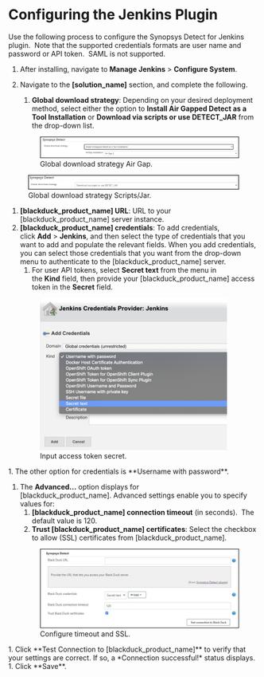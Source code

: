 # Configuring the Jenkins Plugin
Use the following process to configure the Synopsys Detect for Jenkins plugin.  Note that the supported credentials formats are user name and password or API token.  SAML is not supported.

1. After installing, navigate to **Manage Jenkins** > **Configure System**.
1. Navigate to the **[solution_name]** section, and complete the following.
   1. **Global download strategy**: Depending on your desired deployment method, select either the option to **Install Air Gapped Detect as a Tool Installation** or **Download via scripts or use DETECT\_JAR** from the drop-down list.
   
   <figure>
    <img src="../jenkinsplugin/images/Configuring1.png"
         alt="Global download strategy Air Gap">
    <figcaption>Global download strategy Air Gap.</figcaption>
</figure>

   <figure>
    <img src="../jenkinsplugin/images/Configuring2.png"
         alt="Global download strategy Scripts/Jar">
    <figcaption>Global download strategy Scripts/Jar.</figcaption>
</figure>

1. **[blackduck_product_name] URL**: URL to your [blackduck_product_name] server instance.
1. **[blackduck_product_name] credentials**: To add credentials, click **Add** > **Jenkins**, and then select the type of credentials that you want to add and populate the relevant fields.
   When you add credentials, you can select those credentials that you want from the drop-down menu to authenticate to the [blackduck_product_name] server. 
   1. For user API tokens, select **Secret text** from the menu in the **Kind** field, then provide your [blackduck_product_name] access token in the **Secret** field.
   <figure>
    <img src="../jenkinsplugin/images/Configuring3.png"
         alt="Input secret">
    <figcaption>Input access token secret.</figcaption>
</figure>
   1. The other option for credentials is **Username with password**.

1. The **Advanced...** option displays for [blackduck_product_name]. Advanced settings enable you to specify values for:
   1. **[blackduck_product_name] connection timeout** (in seconds).  The default value is 120.
   1. **Trust [blackduck_product_name] certificates**: Select the checkbox to allow (SSL) certificates from [blackduck_product_name].
   <figure>
    <img src="../jenkinsplugin/images/Configuring4.jpg"
         alt="Configure timeout and SSL">
    <figcaption>Configure timeout and SSL.</figcaption>
</figure>
1. Click **Test Connection to [blackduck_product_name]** to verify that your settings are correct. If so, a *Connection successful!* status displays.
1. Click **Save**.
